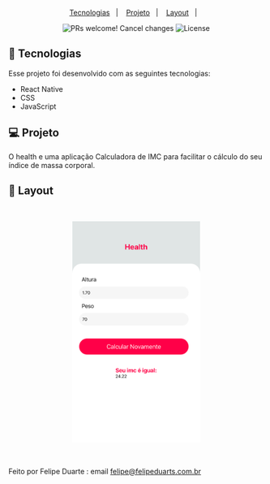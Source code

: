 
<p align="center">
  <a href="#-tecnologias">Tecnologias</a>&nbsp;&nbsp;&nbsp;|&nbsp;&nbsp;&nbsp;
  <a href="#-projeto">Projeto</a>&nbsp;&nbsp;&nbsp;|&nbsp;&nbsp;&nbsp;
  <a href="#-layout">Layout</a>&nbsp;&nbsp;&nbsp;|&nbsp;&nbsp;&nbsp;
  
</p>

<p align="center">
 <img src="https://img.shields.io/static/v1?label=PRs&message=welcome&color=49AA26&labelColor=000000" alt="PRs welcome!" />
Cancel changes
  <img alt="License" src="https://img.shields.io/static/v1?label=license&message=MIT&color=49AA26&labelColor=000000">
</p>



## 🚀 Tecnologias

Esse projeto foi desenvolvido com as seguintes tecnologias:

- React Native
- CSS
- JavaScript


## 💻 Projeto

O health e uma aplicação Calculadora de IMC para facilitar o cálculo do seu índice de massa corporal.

## 🔖 Layout

<br>
 <p align="center">
  <img alt="App health" src="https://github.com/felipeduartedeveloper/AppHealth/blob/main/IMG_0454.PNG" width="50%">
</p>
<br>


Feito por Felipe Duarte : email felipe@felipeduarts.com.br

